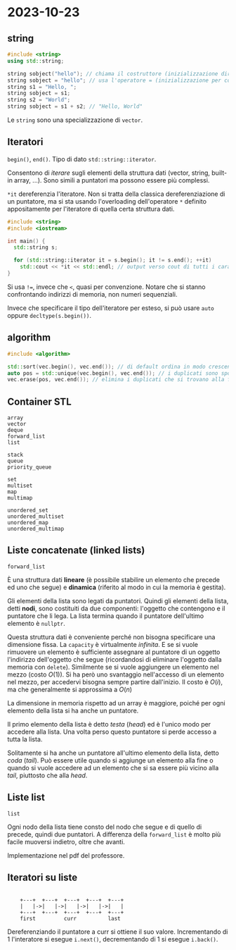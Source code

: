 # 2023-10-23

## string

```cpp
#include <string>
using std::string;

string sobject("hello"); // chiama il costruttore (inizializzazione diretta)
string sobject = "hello"; // usa l'operatore = (inizializzazione per copia)
string s1 = "Hello, ";
string sobject = s1;
string s2 = "World";
string sobject = s1 + s2; // "Hello, World"
```

Le `string` sono una specializzazione di `vector`.

## Iteratori

`begin()`, `end()`. Tipo di dato `std::string::iterator`. 

Consentono di *iterare* sugli elementi della struttura dati (vector, string, built-in array, ...). Sono simili a puntatori ma possono essere più complessi.

`*it` dereferenzia l'iteratore. Non si tratta della classica dereferenziazione di un puntatore, ma si sta usando l'overloading dell'operatore `*` definito appositamente per l'iteratore di quella certa struttura dati.

```cpp
#include <string>
#include <iostream>

int main() {
  std::string s;

  for (std::string::iterator it = s.begin(); it != s.end(); ++it)
    std::cout << *it << std::endl; // output verso cout di tutti i caratteri della stringa.
}
```

Si usa `!=`, invece che `<`, quasi per convenzione. Notare che si stanno confrontando indirizzi di memoria, non numeri sequenziali.

Invece che specificare il tipo dell'iteratore per esteso, si può usare `auto` oppure `decltype(s.begin())`.

## algorithm

```cpp
#include <algorithm>

std::sort(vec.begin(), vec.end()); // di default ordina in modo crescente relativamente al tipo di dato, si può anche ordinare in modo decrescente
auto pos = std::unique(vec.begin(), vec.end()); // i duplicati sono spostati alla fine di vec e restituisce la posizione del primo duplicato piazzato ala fine
vec.erase(pos, vec.end()); // elimina i duplicati che si trovano alla fine
```

## Container STL

```
array
vector
deque
forward_list
list

stack
queue
priority_queue

set
multiset
map
multimap

unordered_set
unordered_multiset
unordered_map
unordered_multimap
```
## Liste concatenate (linked lists)

`forward_list`

È una struttura dati **lineare** (è possibile stabilire un elemento che precede ed uno che segue) e **dinamica** (riferito al modo in cui la memoria è gestita).

Gli elementi della lista sono legati da puntatori. Quindi gli elementi della lista, detti **nodi**, sono costituiti da due componenti: l'oggetto che contengono e il puntatore che li lega. La lista termina quando il puntatore dell'ultimo elemento è `nullptr`.

Questa struttura dati è conveniente perché non bisogna specificare una dimensione fissa. La `capacity` è virtualmente *infinita*. E se si vuole rimuovere un elemento è sufficiente assegnare al puntatore di un oggetto l'indirizzo dell'oggetto che segue (ricordandosi di eliminare l'oggetto dalla memoria con `delete`). Similmente se si vuole aggiungere un elemento nel mezzo (costo $O(1)$). Si ha però uno svantaggio nell'accesso di un elemento nel mezzo, per accedervi bisogna sempre partire dall'inizio. Il costo è $O(i)$, ma che generalmente si approssima a $O(n)$

La dimensione in memoria rispetto ad un array è maggiore, poiché per ogni elemento della lista si ha anche un puntatore.

Il primo elemento della lista è detto *testa* (*head*) ed è l'unico modo per accedere alla lista. Una volta perso questo puntatore si perde accesso a tutta la lista.

Solitamente si ha anche un puntatore all'ultimo elemento della lista, detto *coda* (*tail*). Può essere utile quando si aggiunge un elemento alla fine o quando si vuole accedere ad un elemento che si sa essere più vicino alla *tail*, piuttosto che alla *head*.

## Liste list

`list`

Ogni nodo della lista tiene consto del nodo che segue e di quello di precede, quindi due puntatori. A differenza della `forward_list` è molto più facile muoversi indietro, oltre che avanti.

Implementazione nel pdf del professore.

## Iteratori su liste


```

    +---+  +---+  +---+  +---+  +---+
    |   |->|   |->|   |->|   |->|   |
    +---+  +---+  +---+  +---+  +---+
    first         curr          last
```

Dereferenziando il puntatore a curr si ottiene il suo valore. Incrementando di 1 l'interatore si esegue `i.next()`, decrementando di 1 si esegue `i.back()`.
